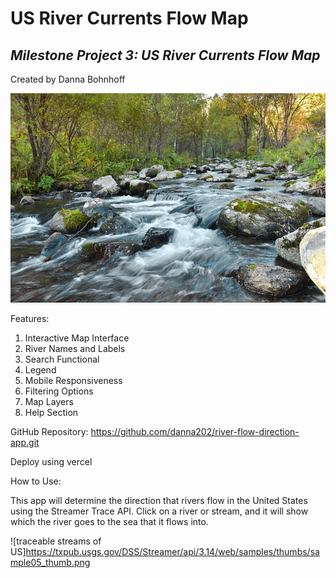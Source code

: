  # **US River Currents Flow Map** #

## _Milestone Project 3:  US River Currents Flow Map_ ##

Created by Danna Bohnhoff

![river flowing over rocks](image.png)

Features:
1. Interactive Map Interface
2. River Names and Labels
3. Search Functional
4. Legend
5. Mobile Responsiveness
6. Filtering Options
7. Map Layers
8. Help Section



GitHub Repository:  https://github.com/danna202/river-flow-direction-app.git

Deploy using vercel

How to Use:

This app will determine the direction that rivers flow in the United States using the Streamer Trace API.  Click on a river or stream, and it will show which the river goes to the sea that it flows into.

![traceable streams of US]https://txpub.usgs.gov/DSS/Streamer/api/3.14/web/samples/thumbs/sample05_thumb.png



